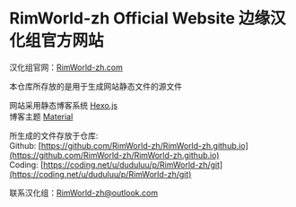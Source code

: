 # RimWorld-zh Official Website 边缘汉化组官方网站

汉化组官网：[RimWorld-zh.com](http://rimworld-zh.com)

本仓库所存放的是用于生成网站静态文件的源文件

网站采用静态博客系统 [Hexo.js](https://hexo.io/)  
博客主题 [Material](https://github.com/viosey/hexo-theme-material)

所生成的文件存放于仓库:  
Github: [https://github.com/RimWorld-zh/RimWorld-zh.github.io](https://github.com/RimWorld-zh/RimWorld-zh.github.io)  
Coding: [https://coding.net/u/duduluu/p/RimWorld-zh/git](https://coding.net/u/duduluu/p/RimWorld-zh/git)  

联系汉化组：[RimWorld-zh@outlook.com](mailto:RimWorld-zh@outlook.com)